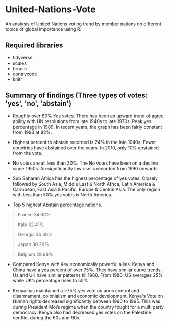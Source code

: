 # United-Nations-Vote
An analysis of United Nations voting trend by member nations on different topics of global importance using R. 

## Required libraries
- tidyverse
- scales
- broom
- contrycode
- knitr

## Summary of findings (Three types of votes: 'yes', 'no', 'abstain')
- Roughly over 80% Yes votes. There has been an upward trend of agree ability with UN resolutions from late 1940s to late 1970s. Peak yes percentage in 1989. 
In recent years, the graph has been fairly constant from 1993 at 82%.

- Highest percent to abstain recorded is 24% in the late 1940s. Fewer countries have abstained over the years. In 2010, only 10% abstained from the vote.

- No votes are all less than 30%. The No votes have been on a decline since 1950s. An significantly low rise is recorded from 1990 onwards.

- Sub Saharan Africa has the highest percentage of yes votes. Closely followed by South Asia, Middle East & North Africa, Latin America & Caribbean, 
East Asia & Pacific, Europe & Central Asia. The only region with less than 50% yes votes is North America.

- Top 5 highest Abstain percentage nations.

> France 34.63%

> Italy 32.41%

> Georgia 30.30%

> Japan 30.29%

> Belgium 29.98%

- Compared Kenya with Key economically powerful allies. Kenya and China have a yes percent of over 75%. They have similar curve trends. 
Us and UK have similar patterns till 1980. From 1980, US averages 25% while UK’s percentage rises to 50%

- Kenya has maintained a >75% yes vote on arms control and disarmament, colonialism and economic development. Kenya's Vote on Human rights decreased significantly between 1990 to 1995. 
This was during President Moi’s regime when the country fought for a multi party democracy. 
Kenya also had decreased yes votes on the Palestine conflict during the 60s and 90s.
